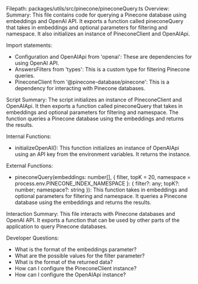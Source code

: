 Filepath: packages/utils/src/pinecone/pineconeQuery.ts
Overview: Summary:
This file contains code for querying a Pinecone database using embeddings and OpenAI API. It exports a function called pineconeQuery that takes in embeddings and optional parameters for filtering and namespace. It also initializes an instance of PineconeClient and OpenAIApi.

Import statements:
- Configuration and OpenAIApi from 'openai': These are dependencies for using OpenAI API.
- AnswersFilters from 'types': This is a custom type for filtering Pinecone queries.
- PineconeClient from '@pinecone-database/pinecone': This is a dependency for interacting with Pinecone databases.

Script Summary:
The script initializes an instance of PineconeClient and OpenAIApi. It then exports a function called pineconeQuery that takes in embeddings and optional parameters for filtering and namespace. The function queries a Pinecone database using the embeddings and returns the results.

Internal Functions:
- initializeOpenAI(): This function initializes an instance of OpenAIApi using an API key from the environment variables. It returns the instance.

External Functions:
- pineconeQuery(embeddings: number[], { filter, topK = 20, namespace = process.env.PINECONE_INDEX_NAMESPACE }: { filter?: any; topK?: number; namespace?: string }): This function takes in embeddings and optional parameters for filtering and namespace. It queries a Pinecone database using the embeddings and returns the results.

Interaction Summary:
This file interacts with Pinecone databases and OpenAI API. It exports a function that can be used by other parts of the application to query Pinecone databases.

Developer Questions:
- What is the format of the embeddings parameter?
- What are the possible values for the filter parameter?
- What is the format of the returned data?
- How can I configure the PineconeClient instance?
- How can I configure the OpenAIApi instance?

